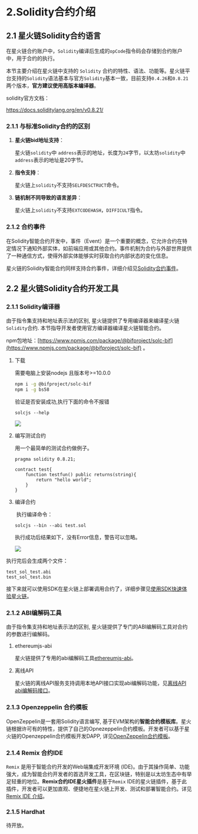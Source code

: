 

# 2.Solidity合约介绍

## 2.1 星火链Solidity合约语言

在星火链合约账户中，`Solidity`编译后生成的`opCode`指令码会存储到合约账户中，用于合约的执行。

本节主要介绍在星火链中支持的 `Solidity` 合约的特性、语法、功能等。星火链平台支持的`Solidity`语法基本与官方`Solidity`基本一致，目前支持`0.4.26`和`0.8.21`两个版本，**官方建议使用高版本编译器**。

solidity官方文档：

<https://docs.soliditylang.org/en/v0.8.21/>

### 2.1.1 与标准Solidity合约的区别

1. **星火链bid地址支持**：

   星火链`solidity`中 `address`表示的地址，长度为`24`字节，以太坊`solidity`中`address`表示的地址是20字节。

1. **指令支持**：

   星火链上`solidity`不支持`SELFDESCTRUCT`命令。

1. **链机制不同导致的语言差异**：

   星火链上`solidity`不支持`EXTCODEHASH`，`DIFFICULT`指令。

### 2.1.2 合约事件

<a id="event"></a>

在Solidity智能合约开发中，事件（Event）是一个重要的概念，它允许合约在特定情况下通知外部实体，如前端应用或其他合约。事件机制为合约与外部世界提供了一种通信方式，使得外部实体能够实时获取合约内部状态的变化信息。

星火链的Solidity智能合约同样支持合约事件，详细介绍见[Solidity合约事件](./Solidity合约事件介绍.md)。

## 2.2 星火链Solidity合约开发工具

### 2.1.1 Solidity编译器

<a id="solidity_solc"></a>

由于指令集支持和地址表示法的区别, 星火链提供了专用编译器来编译星火链`Solidity`合约. 本节指导开发者使用官方编译器编译星火链智能合约。

npm包地址：[https://www.npmjs.com/package/@bifproject/solc-bif](https://www.npmjs.com/package/@bifproject/solc-bif) 。

1. 下载

   需要电脑上安装nodejs 且版本号>=10.0.0

   ```bash
   npm i -g @bifproject/solc-bif
   npm i -g bs58
   ```

   验证是否安装成功,执行下面的命令不报错

   ```shell
   solcjs --help
   ```

   <img src="..\_static\images\image-20240326091913209.png" style="zoom:100%;" />

2. 编写测试合约

   用一个最简单的测试合约做例子。

   ```
   pragma solidity 0.8.21;
   
   contract test{
       function testfun() public returns(string){
           return "hello world";
       }
   }
   ```

3. 编译合约

   ​	执行编译命令：

   ```shell
   solcjs --bin --abi test.sol
   ```

   执行成功后结果如下，没有Error信息，警告可以忽略。

   <img src="..\_static\images\image-20240514155457977.png"  style="zoom:100%;" />

执行完后会生成两个文件：

```
test_sol_test.abi
test_sol_test.bin
```

接下来就可以使用SDK在星火链上部署调用合约了，详细步骤见[使用SDK快速体验星火链](../quickstart/使用SDK快速体验星火链.md#deploy_solidity)。

### 2.1.2 ABI编解码工具

由于指令集支持和地址表示法的区别, 星火链提供了专门的ABI编解码工具对合约的参数进行编解码。

1. ethereumjs-abi

   星火链提供了专用的abi编解码工具[ethereumjs-abi](https://www.npmjs.com/package/@bifproject/ethereumjs-abi)。

3. 离线API

   星火链的离线API服务支持调用本地API接口实现abi编解码功能，见[离线API abi编解码接口](../instructions/离线API服务使用说明.md)。

### 2.1.3 Openzeppelin 合约模板

OpenZeppelin是一套用Solidity语言编写, 基于EVM架构的**智能合约模板库**。星火链根据许可有的特性，提供了自己的Opnezeppelin合约模板。开发者可以基于星火链的Openzeppelin合约模板开发DAPP, 详见[OpenZeppelin合约模板](./Openzeppelin合约模板.md)。

### 2.1.4 Remix 合约IDE

`Remix` 是用于智能合约开发的Web端集成开发环境 (IDE)。由于其操作简单、功能强大，成为智能合约开发者的首选开发工具，在区块链，特别是以太坊生态中有举足轻重的地位。**Remix合约IDE星火插件**是基于`Remix` IDE的星火链插件，基于此插件，开发者可以更加直观、便捷地在星火链上开发、测试和部署智能合约。详见[Remix IDE 介绍](../RemixIDE星火插件.md)。

### 2.1.5 Hardhat

待开放。
